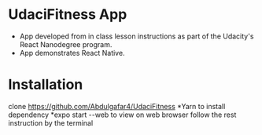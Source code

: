 # UdaciFitness App
* App developed from in class lesson instructions as part of the Udacity's React Nanodegree program.
* App demonstrates React Native.

# Installation
clone https://github.com/Abdulgafar4/UdaciFitness
*Yarn to install dependency
*expo start --web to view on web browser
follow the rest instruction by the terminal

